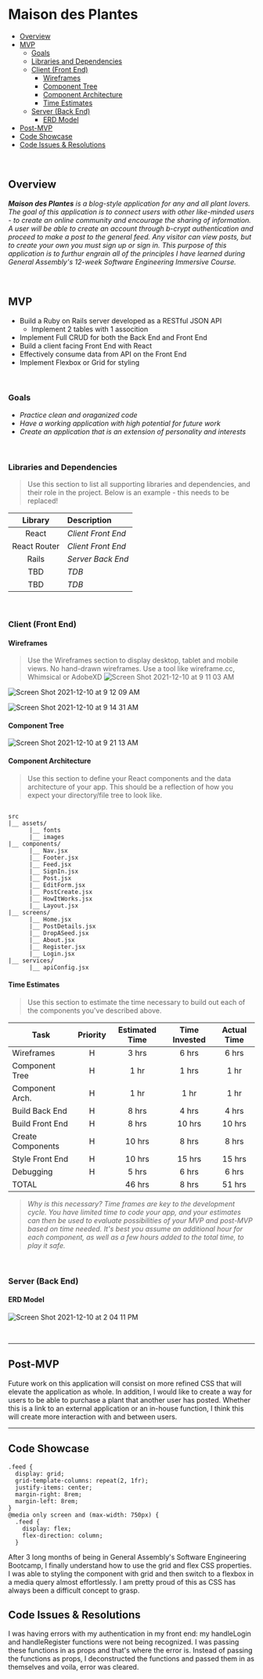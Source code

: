 # Maison des Plantes

- [Overview](#overview)
- [MVP](#mvp)
  - [Goals](#goals)
  - [Libraries and Dependencies](#libraries-and-dependencies)
  - [Client (Front End)](#client-front-end)
    - [Wireframes](#wireframes)
    - [Component Tree](#component-tree)
    - [Component Architecture](#component-architecture)
    - [Time Estimates](#time-estimates)
  - [Server (Back End)](#server-back-end)
    - [ERD Model](#erd-model)
- [Post-MVP](#post-mvp)
- [Code Showcase](#code-showcase)
- [Code Issues & Resolutions](#code-issues--resolutions)

<br>

## Overview

_**Maison des Plantes** is a blog-style application for any and all plant lovers. The goal of this application is to connect users with other like-minded users - to create an online community and encourage the sharing of information. A user will be able to create an account through b-crypt authentication and proceed to make a post to the general feed. Any visitor can view posts, but to create your own you must sign up or sign in. This purpose of this application is to furthur engrain all of the principles I have learned during General Assembly's 12-week Software Engineering Immersive Course._


<br>

## MVP

- Build a Ruby on Rails server developed as a RESTful JSON API
  - Implement 2 tables with 1 assocition
- Implement Full CRUD for both the Back End and Front End
- Build a client facing Front End with React
- Effectively consume data from API on the Front End
- Implement Flexbox or Grid for styling

<br>

### Goals

- _Practice clean and oraganized code_
- _Have a working application with high potential for future work_
- _Create an application that is an extension of personality and interests_


<br>

### Libraries and Dependencies

> Use this section to list all supporting libraries and dependencies, and their role in the project. Below is an example - this needs to be replaced!

|     Library      | Description                                |
| :--------------: | :----------------------------------------- |
|      React       | _Client Front End_ |
|   React Router   | _Client Front End_ |
|       Rails      | _Server Back End_  |
|       TBD        | _TDB_              |
|       TBD        | _TDB_              |

<br>

### Client (Front End)

#### Wireframes

> Use the Wireframes section to display desktop, tablet and mobile views. No hand-drawn wireframes. Use a tool like wireframe.cc, Whimsical or AdobeXD
![Screen Shot 2021-12-10 at 9 11 03 AM](https://user-images.githubusercontent.com/91746116/145587106-27ce7034-f50e-455c-9541-fe5ee94148ff.png)

![Screen Shot 2021-12-10 at 9 12 09 AM](https://user-images.githubusercontent.com/91746116/145587193-ea394871-b3dc-4866-98b1-65f3264d954a.png)

![Screen Shot 2021-12-10 at 9 14 31 AM](https://user-images.githubusercontent.com/91746116/145587619-1ca9441a-2c11-4ecd-b87d-8f61adaf19cc.png)


#### Component Tree

![Screen Shot 2021-12-10 at 9 21 13 AM](https://user-images.githubusercontent.com/91746116/145588540-db3f01c5-f98e-4f8c-8ba0-1e9c81adf018.png)

#### Component Architecture

> Use this section to define your React components and the data architecture of your app. This should be a reflection of how you expect your directory/file tree to look like. 

``` structure

src
|__ assets/
      |__ fonts
      |__ images
|__ components/
      |__ Nav.jsx
      |__ Footer.jsx   
      |__ Feed.jsx
      |__ SignIn.jsx
      |__ Post.jsx
      |__ EditForm.jsx
      |__ PostCreate.jsx
      |__ HowItWorks.jsx
      |__ Layout.jsx
|__ screens/
      |__ Home.jsx
      |__ PostDetails.jsx
      |__ DropASeed.jsx
      |__ About.jsx
      |__ Register.jsx
      |__ Login.jsx
|__ services/
      |__ apiConfig.jsx

```

#### Time Estimates

> Use this section to estimate the time necessary to build out each of the components you've described above.

| Task                | Priority | Estimated Time | Time Invested | Actual Time |
| ------------------- | :------: | :------------: | :-----------: | :---------: |
| Wireframes          |    H     |     3 hrs      |     6 hrs     |    6 hrs    |
| Component Tree      |    H     |     1 hr       |     1 hrs     |    1 hr     |
| Component Arch.     |    H     |     1 hr       |     1 hr      |    1 hr     |
| Build Back End      |    H     |     8 hrs      |     4 hrs     |    4 hrs    |
| Build Front End     |    H     |     8 hrs      |    10 hrs     |   10 hrs    |
| Create Components   |    H     |     10 hrs     |     8 hrs     |    8 hrs    |
| Style Front End     |    H     |     10 hrs     |    15 hrs     |   15 hrs    |
| Debugging           |    H     |     5 hrs      |     6 hrs     |    6 hrs    |
| TOTAL               |          |     46 hrs     |     8 hrs     |   51 hrs    |

> _Why is this necessary? Time frames are key to the development cycle. You have limited time to code your app, and your estimates can then be used to evaluate possibilities of your MVP and post-MVP based on time needed. It's best you assume an additional hour for each component, as well as a few hours added to the total time, to play it safe._

<br>

### Server (Back End)

#### ERD Model

![Screen Shot 2021-12-10 at 2 04 11 PM](https://user-images.githubusercontent.com/91746116/145628104-9a637463-ec6f-4288-8d1c-4e1f48032ffb.png)

<br>

***

## Post-MVP

Future work on this application will consist on more refined CSS that will elevate the application as whole. In addition, I would like to create a way for users to be able to purchase a plant that another user has posted. Whether this is a link to an external application or an in-house function, I think this will create more interaction with and between users.

***

## Code Showcase

```
.feed {
  display: grid;
  grid-template-columns: repeat(2, 1fr);
  justify-items: center;
  margin-right: 8rem;
  margin-left: 8rem;
}
@media only screen and (max-width: 750px) {
  .feed {
    display: flex;
    flex-direction: column;
  }
```
After 3 long months of being in General Assembly's Software Engineering Bootcamp, I finally understand how to use the grid and flex CSS properties. I was able to styling the component with grid and then switch to a flexbox in a media query almost effortlessly. I am pretty proud of this as CSS has always been a difficult concept to grasp.

## Code Issues & Resolutions

I was having errors with my authentication in my front end: my handleLogin and handleRegister functions were not being recognized. I was passing these functions in as props and that's where the error is. Instead of passing the functions as props, I deconstructed the functions and passed them in as themselves and voila, error was cleared.
